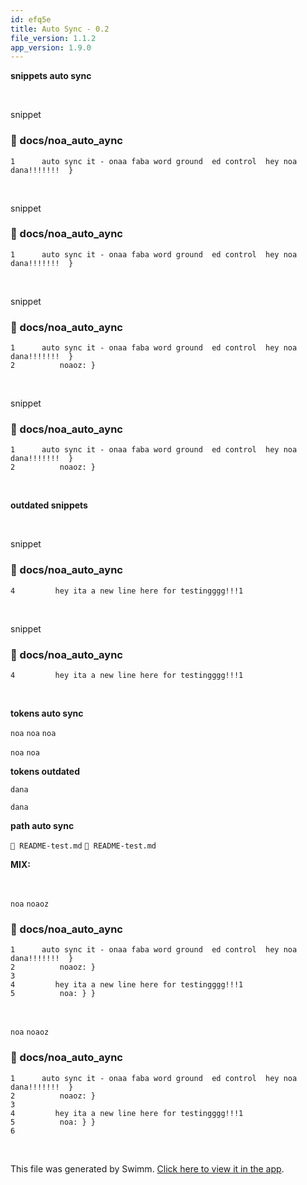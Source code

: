 ```yaml
---
id: efq5e
title: Auto Sync - 0.2
file_version: 1.1.2
app_version: 1.9.0
---
```


**snippets auto sync**

<br/>

snippet
<!-- NOTE-swimm-snippet: the lines below link your snippet to Swimm -->
### 📄 docs/noa_auto_aync
```
1      auto sync it - onaa faba word ground  ed control  hey noa dana!!!!!!!  }
```

<br/>

snippet
<!-- NOTE-swimm-snippet: the lines below link your snippet to Swimm -->
### 📄 docs/noa_auto_aync
```
1      auto sync it - onaa faba word ground  ed control  hey noa dana!!!!!!!  }
```

<br/>

snippet
<!-- NOTE-swimm-snippet: the lines below link your snippet to Swimm -->
### 📄 docs/noa_auto_aync
```
1      auto sync it - onaa faba word ground  ed control  hey noa dana!!!!!!!  }
2          noaoz: }
```

<br/>

snippet
<!-- NOTE-swimm-snippet: the lines below link your snippet to Swimm -->
### 📄 docs/noa_auto_aync
```
1      auto sync it - onaa faba word ground  ed control  hey noa dana!!!!!!!  }
2          noaoz: }
```

<br/>

**outdated snippets**

<br/>

snippet
<!-- NOTE-swimm-snippet: the lines below link your snippet to Swimm -->
### 📄 docs/noa_auto_aync
```
4         hey ita a new line here for testingggg!!!1
```

<br/>

snippet
<!-- NOTE-swimm-snippet: the lines below link your snippet to Swimm -->
### 📄 docs/noa_auto_aync
```
4         hey ita a new line here for testingggg!!!1
```

<br/>

**tokens auto sync**

`noa`<swm-token data-swm-token=":docs/noa_auto_aync:5:1:1:`    noa: } }`"/> `noa`<swm-token data-swm-token=":docs/noa_auto_aync:5:1:1:`    noa: } }`"/> `noa`<swm-token data-swm-token=":docs/noa_auto_aync:5:1:1:`    noa: } }`"/>

`noa`<swm-token data-swm-token=":docs/noa_auto_aync:1:22:22:`auto sync it - onaa faba word ground  ed control  hey noa dana!!!!!!!  }`"/> `noa`<swm-token data-swm-token=":docs/noa_auto_aync:1:22:22:`auto sync it - onaa faba word ground  ed control  hey noa dana!!!!!!!  }`"/>

**tokens outdated**

`dana`<swm-token data-swm-token=":docs/noa_auto_aync:1:24:24:`auto sync it - onaa faba word ground  ed control  hey noa dana!!!!!!!  }`"/>

`dana`<swm-token data-swm-token=":docs/noa_auto_aync:1:24:24:`auto sync it - onaa faba word ground  ed control  hey noa dana!!!!!!!  }`"/>

**path auto sync**

`📄 README-test.md` `📄 README-test.md`

**MIX:**

<br/>

`noa`<swm-token data-swm-token=":docs/noa_auto_aync:1:22:22:`auto sync it - onaa faba word ground  ed control  hey noa dana!!!!!!!  }`"/> `noaoz`<swm-token data-swm-token=":docs/noa_auto_aync:2:1:1:`    noaoz: }`"/>
<!-- NOTE-swimm-snippet: the lines below link your snippet to Swimm -->
### 📄 docs/noa_auto_aync
```
1      auto sync it - onaa faba word ground  ed control  hey noa dana!!!!!!!  }
2          noaoz: }
3         
4         hey ita a new line here for testingggg!!!1
5          noa: } }
```

<br/>

`noa`<swm-token data-swm-token=":docs/noa_auto_aync:1:22:22:`auto sync it - onaa faba word ground  ed control  hey noa dana!!!!!!!  }`"/> `noaoz`<swm-token data-swm-token=":docs/noa_auto_aync:2:1:1:`    noaoz: }`"/>
<!-- NOTE-swimm-snippet: the lines below link your snippet to Swimm -->
### 📄 docs/noa_auto_aync
```
1      auto sync it - onaa faba word ground  ed control  hey noa dana!!!!!!!  }
2          noaoz: }
3         
4         hey ita a new line here for testingggg!!!1
5          noa: } }
6      
```

<br/>

This file was generated by Swimm. [Click here to view it in the app](http://localhost:5000/repos/Z2l0aHViJTNBJTNBTm9hUmVwbyUzQSUzQU5vYW96ZXI=/docs/efq5e).
